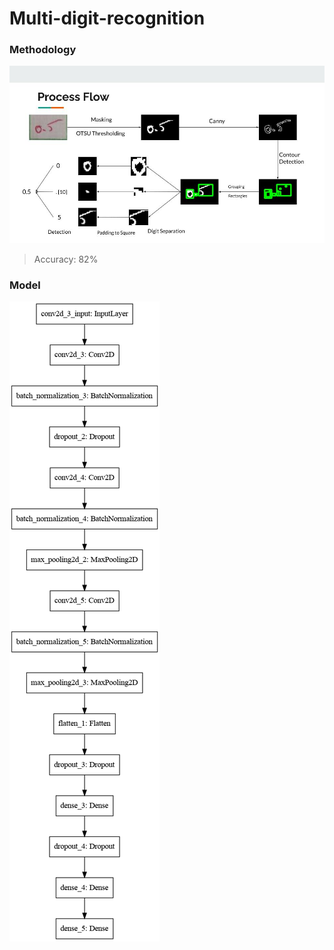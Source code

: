 # Multi-digit-recognition

### Methodology
![Workflow](IVP%20Presentation.jpg)

> Accuracy: 82%

### Model
![model](model_summay.png)
